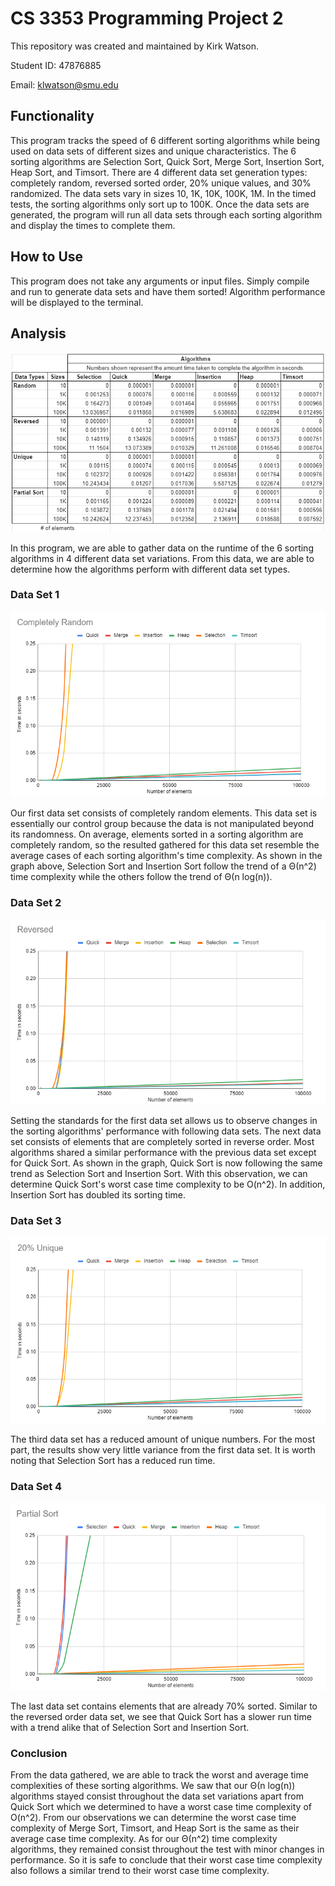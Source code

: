 # CS 3353 Programming Project 2
This repository was created and maintained by Kirk Watson.

Student ID: 47876885

Email: klwatson@smu.edu

## Functionality
This program tracks the speed of 6 different sorting algorithms while being used on data sets of different sizes and unique characteristics.
The 6 sorting algorithms are Selection Sort, Quick Sort, Merge Sort, Insertion Sort, Heap Sort, and Timsort.
There are 4 different data set generation types: completely random, reversed sorted order, 20% unique values, and 30% randomized.
The data sets vary in sizes 10, 1K, 10K, 100K, 1M. In the timed tests, the sorting algorithms only sort up to 100K.
Once the data sets are generated, the program will run all data sets through each sorting algorithm and display the times to complete them.

## How to Use
This program does not take any arguments or input files.
Simply compile and run to generate data sets and have them sorted!
Algorithm performance will be displayed to the terminal.

## Analysis
![image info](./artifacts/table.PNG)

In this program, we are able to gather data on the runtime of the 6 sorting algorithms in 4 different data set variations.
From this data, we are able to determine how the algorithms perform with different data set types.

### Data Set 1
![image info](./artifacts/random.PNG)

Our first data set consists of completely random elements.
This data set is essentially our control group because the data is not manipulated beyond its randomness.
On average, elements sorted in a sorting algorithm are completely random, so the resulted gathered for this data set resemble the average cases of each sorting algorithm's time complexity.
As shown in the graph above, Selection Sort and Insertion Sort follow the trend of a Θ(n^2) time complexity while the others follow the trend of Θ(n log(n)).

### Data Set 2
![image info](./artifacts/reverse.PNG)

Setting the standards for the first data set allows us to observe changes in the sorting algorithms' performance with following data sets.
The next data set consists of elements that are completely sorted in reverse order.
Most algorithms shared a similar performance with the previous data set except for Quick Sort.
As shown in the graph, Quick Sort is now following the same trend as Selection Sort and Insertion Sort.
With this observation, we can determine Quick Sort's worst case time complexity to be O(n^2).
In addition, Insertion Sort has doubled its sorting time.

### Data Set 3
![image info](./artifacts/unique.PNG)

The third data set has a reduced amount of unique numbers.
For the most part, the results show very little variance from the first data set.
It is worth noting that Selection Sort has a reduced run time.

### Data Set 4
![image info](./artifacts/partial.PNG)

The last data set contains elements that are already 70% sorted.
Similar to the reversed order data set, we see that Quick Sort has a slower run time with a trend alike that of Selection Sort and Insertion Sort.

### Conclusion
From the data gathered, we are able to track the worst and average time complexities of these sorting algorithms.
We saw that our Θ(n log(n)) algorithms stayed consist throughout the data set variations apart from Quick Sort which we determined to have a worst case time complexity of O(n^2).
From our observations we can determine the worst case time complexity of Merge Sort, Timsort, and Heap Sort is the same as their average case time complexity.
As for our Θ(n^2) time complexity algorithms, they remained consist throughout the test with minor changes in performance.
So it is safe to conclude that their worst case time complexity also follows a similar trend to their worst case time complexity.
